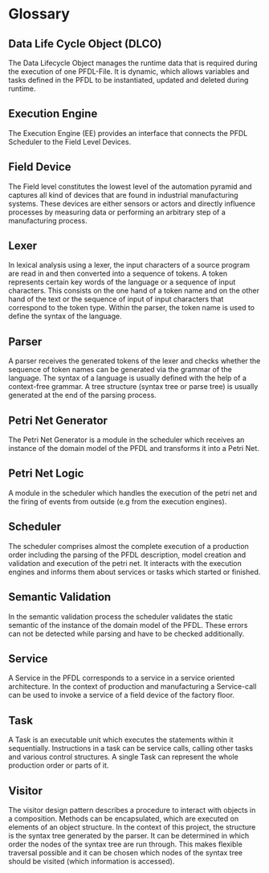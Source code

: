 # Glossary

## Data Life Cycle Object (DLCO)
The Data Lifecycle Object manages the runtime data that is required during the execution of one PFDL-File.
It is dynamic, which allows variables and tasks defined in the PFDL to be instantiated, updated and deleted during runtime. 

## Execution Engine
The Execution Engine (EE) provides an interface that connects the PFDL Scheduler to the Field Level Devices.

## Field Device
The Field level constitutes the lowest level of the automation pyramid and captures all kind of devices that are found in industrial manufacturing systems. 
These devices are either sensors or actors and directly influence processes by measuring data or performing an arbitrary step of a manufacturing process. 

## Lexer
In lexical analysis using a lexer, the input characters of a source program are read in and then converted into a sequence of tokens.
A token represents certain key words of the language or a sequence of input characters.
This consists on the one hand of a token name and on the other hand of the text or the sequence of input of input characters that correspond to the token type.
Within the parser, the token name is used to define the syntax of the language.

## Parser
A parser receives the generated tokens of the lexer and checks whether the sequence of token names can be generated via the grammar of the language.
The syntax of a language is usually defined with the help of a context-free grammar.
A tree structure (syntax tree or parse tree) is usually generated at the end of the parsing process.

## Petri Net Generator
The Petri Net Generator is a module in the scheduler which receives an instance of the domain model of the PFDL and transforms it into a Petri Net.

## Petri Net Logic
A module in the scheduler which handles the execution of the petri net and the firing of events from outside (e.g from the execution engines).

## Scheduler
The scheduler comprises almost the complete execution of a production order including the parsing of the PFDL description, model creation and validation and execution of the petri net.
It interacts with the execution engines and informs them about services or tasks which started or finished.

## Semantic Validation
In the semantic validation process the scheduler validates the static semantic of the instance of the domain model of the PFDL.
These errors can not be detected while parsing and have to be checked additionally.

## Service
A Service in the PFDL corresponds to a service in a service oriented architecture.
In the context of production and manufacturing a Service-call can be used to invoke a service of a field device of the factory floor.

## Task
A Task is an executable unit which executes the statements within it sequentially.
Instructions in a task can be service calls, calling other tasks and various control structures.
A single Task can represent the whole production order or parts of it.

## Visitor
The visitor design pattern describes a procedure to interact with objects in a composition.
Methods can be encapsulated, which are executed on elements of an object structure.
In the context of this project, the structure is the syntax tree generated by the parser.
It can be determined in which order the nodes of the syntax tree are run through.
This makes flexible traversal possible and it can be chosen which nodes of the syntax tree should be visited (which information is accessed).